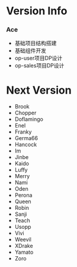 # Version Info
### Ace
- 基础项目结构搭建
- 基础组件开发
- op-user项目DP设计
- op-sales项目DP设计
# Next Version
- Brook
- Chopper
- Doflamingo
- Enel
- Franky
- Germa66
- Hancock
- Im
- Jinbe
- Kaido
- Luffy
- Merry
- Nami
- Oden
- Perona
- Queen
- Robin
- Sanji
- Teach
- Usopp
- Vivi
- Weevil
- XDrake
- Yamato
- Zoro


